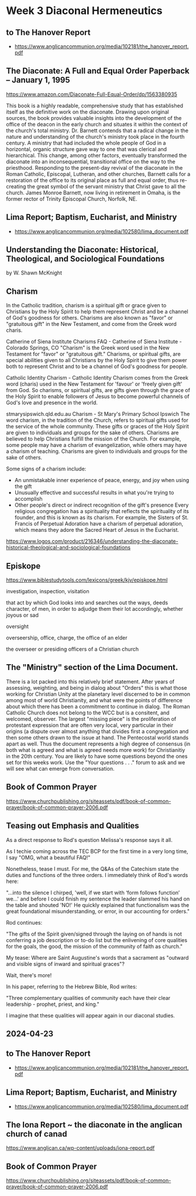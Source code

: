 # Week 3 Diaconal Hermeneutics


## to The Hanover Report

* https://www.anglicancommunion.org/media/102181/the_hanover_report.pdf

## The Diaconate: A Full and Equal Order Paperback – January 1, 1995

https://www.amazon.com/Diaconate-Full-Equal-Order/dp/1563380935

This book is a highly readable, comprehensive study that has established itself as the definitive work on the diaconate. Drawing upon original sources, the book provides valuable insights into the development of the office of the deacon in the early church and situates it within the context of the church's total ministry. Dr. Barnett contends that a radical change in the nature and understanding of the church's ministry took place in the fourth century. A ministry that had included the whole people of God in a horizontal, organic structure gave way to one that was clerical and hierarchical. This change, among other factors, eventually transformed the diaconate into an inconsequential, transitional office on the way to the priesthood. Responding to the present-day revival of the diaconate in the Roman Catholic, Episcopal, Lutheran, and other churches, Barnett calls for a restoration of the office to its original place as full and equal order, thus re-creating the great symbol of the servant ministry that Christ gave to all the church. James Monroe Barnett, now living in retirement in Omaha, is the former rector of Trinity Episcopal Church, Norfolk, NE.


## Lima Report; Baptism, Eucharist, and Ministry

* https://www.anglicancommunion.org/media/102580/lima_document.pdf

## Understanding the Diaconate: Historical, Theological, and Sociological Foundations
by W. Shawn McKnight

## Charism

In the Catholic tradition, charism is a spiritual gift or grace given to Christians by the Holy Spirit to help them represent Christ and be a channel of God's goodness for others. Charisms are also known as "favor" or "gratuitous gift" in the New Testament, and come from the Greek word charis.

Catherine of Siena Institute
Charisms FAQ - Catherine of Siena Institute - Colorado Springs, CO
"Charism" is the Greek word used in the New Testament for "favor" or "gratuitous gift." Charisms, or spiritual gifts, are special abilities given to all Christians by the Holy Spirit to give them power both to represent Christ and to be a channel of God's goodness for people.

Catholic Identity
Charism - Catholic Identity
Charism comes from the Greek word (charis) used in the New Testament for 'favour' or 'freely given gift' from God. So charisms, or spiritual gifts, are gifts given through the grace of the Holy Spirit to enable followers of Jesus to become powerful channels of God's love and presence in the world.

stmarysipswich.qld.edu.au
Charism - St Mary's Primary School Ipswich
The word charism, in the tradition of the Church, refers to spiritual gifts used for the service of the whole community. These gifts or graces of the Holy Spirit are given to individuals and groups for the sake of others.
Charisms are believed to help Christians fulfill the mission of the Church. For example, some people may have a charism of evangelization, while others may have a charism of teaching. Charisms are given to individuals and groups for the sake of others.

Some signs of a charism include:

* An unmistakable inner experience of peace, energy, and joy when using the gift
* Unusually effective and successful results in what you're trying to accomplish
* Other people's direct or indirect recognition of the gift's presence
Every religious congregation has a spirituality that reflects the spirituality of its founder, and this is known as its charism. For example, the Sisters of St. Francis of Perpetual Adoration have a charism of perpetual adoration, which means they adore the Sacred Heart of Jesus in the Eucharist.


https://www.logos.com/product/216346/understanding-the-diaconate-historical-theological-and-sociological-foundations


## Episkope

https://www.biblestudytools.com/lexicons/greek/kjv/episkope.html

investigation, inspection, visitation

that act by which God looks into and searches out the ways, deeds character, of men, in order to adjudge them their lot accordingly, whether joyous or sad

oversight

overseership, office, charge, the office of an elder

the overseer or presiding officers of a Christian church


## The "Ministry" section of the Lima Document.

There is a lot packed into this relatively brief statement. After years of assessing, weighting, and being in dialog about "Orders" this is what those working for Christian Unity at the planetary level discerned to be in common among most of world Christianity, and what were the points of difference about which there has been a commitment to continue in dialog. The Roman Catholic Church does not belong to the WCC but is a consitent, and welcomed, observer. The largest "missing piece" is the proliferation of protestant expression that are often very local, very particular in their origins (a dispute over almost anything that divides first a congregation and then some others drawn to the issue at hand. The Pentecostal world stands apart as well.
Thus the document represents a high degree of consensus (in both what is agreed and what is agreed needs more work) for Christianitiy in the 20th century.
You are likely to have some questions beyond the ones set for this weeks work. Use the "Your questions . . ." forum to ask and we will see what can emerge from conversation.


## Book of Common Prayer

https://www.churchpublishing.org/siteassets/pdf/book-of-common-prayer/book-of-common-prayer-2006.pdf


## Teasing out Emphasis and Qualities

As a direct response to Rod's question Melissa's response says it all.

As I techie coming across the TEC BCP for the first time in a very long time, I say "OMG, what a beautiful FAQ!"

Nonetheless, tease I must. For me, the Q&As of the Catechism state the duties and functions of the three orders. I immediately think of Rod's words here:

"...into the silence I chirped, 'well, if we start with ‘form follows function’ we...' and before I could finish my sentence the leader slammed his hand on the table and shouted 'NO!'  He quickly explained that functionalism was the great foundational misunderstanding, or error, in our accounting for orders."

Rod continues:

"The gifts of the Spirit given/signed through the laying on of hands is not conferring a job description or to-do list but the enlivening of core qualities for the goals, the good, the mission of the community of faith as church."

My tease: Where are Saint Augustine's words that a sacrament as "outward and visible signs of inward and spiritual graces"?

Wait, there's more!

In his paper, referring to the Hebrew Bible, Rod writes:

"Three complementary qualities of community each have their clear leadership - prophet, priest, and king."

I imagine that these qualities will appear again in our diaconal studies.



## 2024-04-23

## to The Hanover Report

* https://www.anglicancommunion.org/media/102181/the_hanover_report.pdf


## Lima Report; Baptism, Eucharist, and Ministry

* https://www.anglicancommunion.org/media/102580/lima_document.pdf


## The Iona Report ~ the diaconate in the anglican church of canad

https://www.anglican.ca/wp-content/uploads/iona-report.pdf


## Book of Common Prayer

https://www.churchpublishing.org/siteassets/pdf/book-of-common-prayer/book-of-common-prayer-2006.pdf
